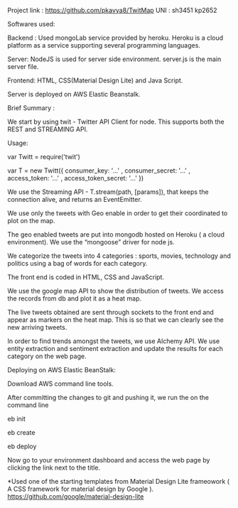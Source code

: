 Project link : https://github.com/pkavya8/TwitMap
UNI : 
sh3451
kp2652


Softwares used:

Backend :
Used mongoLab service provided by heroku.
Heroku is a cloud platform as a service supporting several programming languages.

Server:
NodeJS is used for server side environment.
server.js is the main server file.

Frontend:
HTML, CSS(Material Design Lite) and Java Script.  

Server is deployed on AWS Elastic Beanstalk.


Brief Summary : 

We start by using twit - Twitter API Client for node. This supports both the REST and STREAMING API.

Usage:

var Twitt = require('twit')

var T = new Twitt({
    consumer_key:         '...'
  , consumer_secret:      '...'
  , access_token:         '...'
  , access_token_secret:  '...'
})

We use the Streaming API - T.stream(path, [params]), that keeps the connection alive, and returns an EventEmitter.

We use only the tweets with Geo enable in order to get their coordinated to plot on the map.

The geo enabled tweets are put into mongodb hosted on Heroku ( a cloud environment). We use the “mongoose” driver for node js. 

We categorize the tweets into 4 categories : sports, movies, technology and politics using a bag of words for each category. 

The front end is coded in HTML, CSS and JavaScript. 

We use the google map API to show the distribution of tweets. We access the records from db and plot it as a heat map. 

The live tweets obtained are sent through sockets to the front end and appear as markers on the heat map. This is so that we can clearly see the new arriving tweets. 

In order to find trends amongst the tweets, we use Alchemy API. We use entity extraction and sentiment extraction and update the results for each category on the web page.


Deploying on AWS Elastic BeanStalk:

Download AWS command line tools. 

After committing the changes to git and pushing it, we run the on the command line

eb init

eb create 

eb deploy

Now go to your environment dashboard and access the web page by clicking the link next to the title.



*Used one of the starting templates from Material Design Lite frameowork ( A CSS framework for material design by Google ).
https://github.com/google/material-design-lite